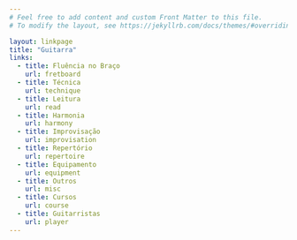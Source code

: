 ```yaml
---
# Feel free to add content and custom Front Matter to this file.
# To modify the layout, see https://jekyllrb.com/docs/themes/#overriding-theme-defaults

layout: linkpage
title: "Guitarra"
links:
  - title: Fluência no Braço
    url: fretboard
  - title: Técnica
    url: technique
  - title: Leitura
    url: read
  - title: Harmonia
    url: harmony
  - title: Improvisação
    url: improvisation
  - title: Repertório
    url: repertoire
  - title: Equipamento
    url: equipment
  - title: Outros
    url: misc
  - title: Cursos
    url: course
  - title: Guitarristas
    url: player
---
```

